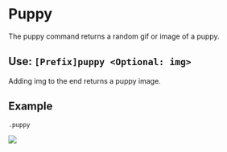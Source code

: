 # Puppy

The puppy command returns a random gif or image of a puppy.

## Use: `[Prefix]puppy <Optional: img>`

Adding img to the end returns a puppy image.

## Example

```text
.puppy
```

![](https://cdn.discordapp.com/attachments/282295514727448587/358944464674226178/sweetpuppy.gif)

